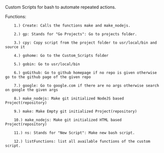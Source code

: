 Custom Scripts for bash to automate repeated actions.

Functions:

        1.) Create: Calls the functions make and make_nodejs.

        2.) gp: Stands for "Go Projects": Go to projects folder.

        3.) cpy: Copy script from the project folder to usr/local/bin and source it

        4.) gohome: Go to the Custom_Scripts folder

        5.) gobin: Go to usr/local/bin

        6.) goGithub: Go to github homepage if no repo is given otherwise go to the github page of the given repo

        7.) google: Go to google.com if there are no args otherwise search on google the given args

        8.) make_nodejs: Make git initialized NodeJS based Project(repository)

        9.) make: Make Empty git initialized Project(repository)

        10.) make_nodejs: Make git initialized HTML based Project(repository)

        11.) ns: Stands for "New Script": Make new bash script.

        12.) listFunctions: list all available functions of the custom script.